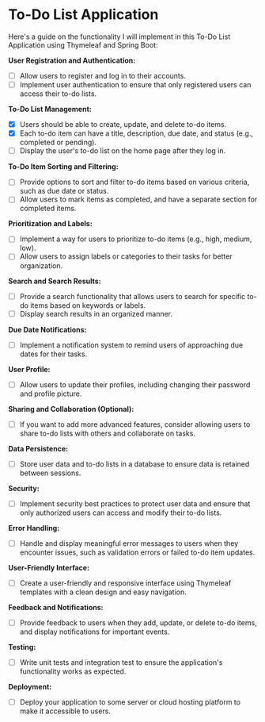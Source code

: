 # To-Do List Application
Here's a guide on the functionality I will implement in this To-Do List Application using Thymeleaf and Spring Boot:

**User Registration and Authentication:**

*   [ ] Allow users to register and log in to their accounts.
*   [ ] Implement user authentication to ensure that only registered users can access their to-do lists.

**To-Do List Management:**

*   [x] Users should be able to create, update, and delete to-do items.
*   [x] Each to-do item can have a title, description, due date, and status (e.g., completed or pending).
*   [ ] Display the user's to-do list on the home page after they log in.

**To-Do Item Sorting and Filtering:**

*   [ ] Provide options to sort and filter to-do items based on various criteria, such as due date or status.
*   [ ] Allow users to mark items as completed, and have a separate section for completed items.

**Prioritization and Labels:**

*   [ ] Implement a way for users to prioritize to-do items (e.g., high, medium, low).
*   [ ] Allow users to assign labels or categories to their tasks for better organization.

**Search and Search Results:**

*   [ ] Provide a search functionality that allows users to search for specific to-do items based on keywords or labels.
*   [ ] Display search results in an organized manner.

**Due Date Notifications:**

*   [ ] Implement a notification system to remind users of approaching due dates for their tasks.

**User Profile:**

*   [ ] Allow users to update their profiles, including changing their password and profile picture.

**Sharing and Collaboration (Optional):**

*   [ ] If you want to add more advanced features, consider allowing users to share to-do lists with others and collaborate on tasks.

**Data Persistence:**

*   [ ] Store user data and to-do lists in a database to ensure data is retained between sessions.

**Security:**

*   [ ] Implement security best practices to protect user data and ensure that only authorized users can access and modify their to-do lists.

**Error Handling:**

*   [ ] Handle and display meaningful error messages to users when they encounter issues, such as validation errors or failed to-do item updates.

**User-Friendly Interface:**

*   [ ] Create a user-friendly and responsive interface using Thymeleaf templates with a clean design and easy navigation.

**Feedback and Notifications:**

*   [ ] Provide feedback to users when they add, update, or delete to-do items, and display notifications for important events.

**Testing:**

*   [ ] Write unit tests and integration test to ensure the application's functionality works as expected.

**Deployment:**

*   [ ] Deploy your application to some server or cloud hosting platform to make it accessible to users.
